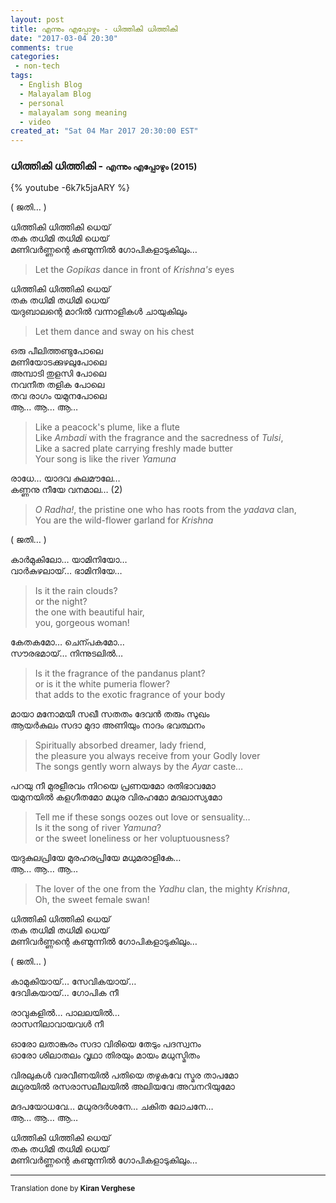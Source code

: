 ```yaml
---
layout: post
title: എന്നും എപ്പോഴും - ധിത്തികി ധിത്തികി 
date: "2017-03-04 20:30"
comments: true
categories:
 - non-tech
tags:
  - English Blog
  - Malayalam Blog
  - personal
  - malayalam song meaning
  - video
created_at: "Sat 04 Mar 2017 20:30:00 EST"
---
```


### ധിത്തികി ധിത്തികി - <small>എന്നും എപ്പോഴും (2015)</small>

{% youtube -6k7k5jaARY %}

<!-- more -->

( ജതി&hellip; )

ധിത്തികി ധിത്തികി ധെയ്  
തക തധിമി തധിമി ധെയ്  
മണിവർണ്ണന്റെ കണ്മുന്നിൽ ഗോപികളാടുകിലും&hellip;  

> Let the *Gopikas* dance in front of *Krishna's* eyes

ധിത്തികി ധിത്തികി ധെയ്  
തക തധിമി തധിമി ധെയ്  
യദുബാലന്റെ മാറിൽ വന്നാളികൾ ചായുകിലും   

> Let them dance and sway on his chest

ഒരു പീലിത്തണ്ടുപോലെ   
മണിയോടക്കുഴലുപോലെ   
അമ്പാടി തുളസി പോലെ   
നവനീത തളിക പോലെ   
തവ രാഗം യമുനപോലെ   
ആ&hellip; ആ&hellip; ആ&hellip;   

> Like a peacock's plume, like a flute  
> Like *Ambadi* with the fragrance and the sacredness of *Tulsi*,  
> Like a sacred plate carrying freshly made butter  
> Your song is like the river *Yamuna*

രാധേ&hellip; യാദവ കുലമൗലേ&hellip;   
കണ്ണനു നീയേ വനമാല&hellip; (2)  

> *O Radha!*, the pristine one who has roots from the *yadava* clan,  
> You are the wild-flower garland for *Krishna*

( ജതി&hellip; )

കാർമുകിലോ&hellip;  യാമിനിയോ&hellip;  
വാർകുഴലായ്&hellip; ഭാമിനിയേ&hellip;  

> Is it the rain clouds?  
> or the night?  
> the one with beautiful hair,  
> you, gorgeous woman!

കേതകമോ&hellip; ചെന്പകമോ&hellip;   
സൗരഭമായ്&hellip; നിന്നുടലിൽ&hellip;  

> Is it the fragrance of the pandanus plant?  
> or is it the white pumeria flower?  
> that adds to the exotic fragrance of your body

മായാ മനോമയീ സഖീ സതതം ദേവൻ തരും സുഖം   
ആയർകുലം സദാ മുദാ അണിയും നാദം ഭവത്ഥനം  

> Spiritually absorbed dreamer, lady friend,  
> the pleasure you always receive from your Godly lover   
> The songs gently worn always by the *Ayar* caste&hellip;

പറയു നീ മുരളീരവം നിറയെ പ്രണയമോ രതിഭാവമോ   
യമുനയിൽ കളഗീതമോ മധുര വിരഹമോ മദലാസ്യമോ   

> Tell me if these songs oozes out love or sensuality&hellip;  
> Is it the song of river *Yamuna*?  
> or the sweet loneliness or her voluptuousness?

യദുകുലപ്രിയേ   മുരഹരപ്രിയേ   മധുമരാളികേ&hellip;  
ആ&hellip; ആ&hellip; ആ&hellip;   

> The lover of the one from the *Yadhu* clan, the mighty *Krishna*,   
> Oh, the sweet female swan! 

ധിത്തികി ധിത്തികി ധെയ്  
തക തധിമി തധിമി ധെയ്  
മണിവർണ്ണന്റെ കണ്മുന്നിൽ ഗോപികളാടുകിലും&hellip;  

( ജതി&hellip; )

കാമുകിയായ്&hellip;    സേവികയായ്&hellip;    
ദേവികയായ്&hellip;    ഗോപിക നീ   

രാവുകളിൽ&hellip;    പാലലയിൽ&hellip;    
രാസനിലാവായവൾ നീ   

ഓരോ ലതാങ്കുരം സദാ വിരിയെ തേടും പദസ്വനം   
ഓരോ ശിലാതലം വൃഥാ തിരയും മായം മധുസ്മിതം  

വിരലുകൾ വരവീണയിൽ പതിയെ തഴുകവേ സ്മര താപമോ   
മഥുരയിൽ രസരാസലീലയിൽ അലിയവേ അവനറിയുമോ   

മദപയോധവേ&hellip; 
മധുരദർശനേ&hellip; 
ചകിത ലോചനേ&hellip;  
ആ&hellip; ആ&hellip; ആ&hellip;   

ധിത്തികി ധിത്തികി ധെയ്  
തക തധിമി തധിമി ധെയ്  
മണിവർണ്ണന്റെ കണ്മുന്നിൽ ഗോപികളാടുകിലും&hellip;
  
-----
<small>Translation done by **Kiran Verghese**</small>
